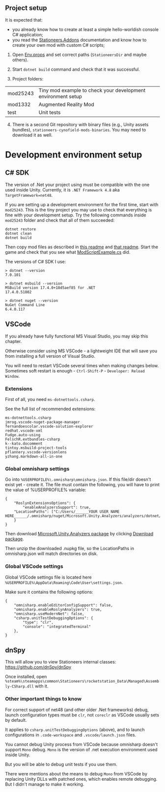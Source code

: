 
## Project setup

It is expected that:
- you already know how to create at least a simple hello-worldish console C# application;
- you read the [Stationeers.Addons](https://github.com/Erdroy/Stationeers.Addons) documentation and know how to create your own mod with custom C# scripts;

1. Open [Env.props](Env.props) and set correct paths (`StationeersDir` and maybe others).

1. Start `dotnet build` command and check that it was successful.

1. Project folders:

|||
| :--- | :--- |
| mod25243 | Tiny mod example to check your development environment setup |
| mod1332  | Augmented Reality Mod |
| test  | Unit tests |

4. There is a second Git repository with binary files (e.g., Unity assets bundles), `stationeers-cynofield-mods-binaries`. You may need to download it as well.


# Development environment setup

## C# SDK

The version of .Net your project using must be compatible with the one used inside Unity.
Currently, it is `.NET Framework 4.8` aka `TargetFramework=net48`.

If you are setting up a development environment for the first time, start with `mod25243`.
This is the tiny project you may use to check that everything is fine with your development setup.
Try the following commands inside `mod25243` folder and check that all of them succeeded:
```
dotnet restore
dotnet clean
dotnet build
```

Then copy mod files as described in [this readme](mod25243/ModTemplate/readme.md) and [that readme](mod25243/Scripts/readme.md). Start the game and check that you see what [ModScriptExample.cs](mod25243/Scripts/ModScriptExample.cs) did.

The versions of C# SDK I use:
```
> dotnet --version
7.0.101

> dotnet msbuild --version
MSBuild version 17.4.0+18d5aef85 for .NET 
17.4.0.51802

> dotnet nuget --version
NuGet Command Line
6.4.0.117
```

## VSCode

If you already have fully functional MS Visual Studio, you may skip this chapter.

Otherwise consider using MS VSCode - a lightweight IDE that will save you from 
installing a full version of Visual Studio.

You will need to restart VSCode several times when making changes below.
Sometimes soft restart is enough - `Ctrl-Shift-P` - `Developer: Reload Window`.

### Extensions

First of all, you need `ms-dotnettools.csharp`.

See the full list of recommended extensions:
```
ms-dotnettools.csharp
jmrog.vscode-nuget-package-manager
fernandoescolar.vscode-solution-explorer
redhat.vscode-xml
Fudge.auto-using
FelschR.extbundles-csharp
k--kato.docomment
tintoy.msbuild-project-tools
pflannery.vscode-versionlens
yzhang.markdown-all-in-one
```

### Global omnisharp settings

Go into `%USERPROFILE%\.omnisharp\omnisharp.json`.
If this file/dir doesn't exist yet - create it.
The file must contain the following, you will have to print the value of %USERPROFILE% variable:
```
{
    "RoslynExtensionsOptions": {
        "enableAnalyzersSupport": true,
	"LocationPaths": ["C:/Users/______YOUR USER NAME HERE______/.omnisharp/nuget/Microsoft.Unity.Analyzers/analyzers/dotnet/cs"]
    }
}
```

Then download [Microsoft.Unity.Analyzers package](https://www.nuget.org/packages/Microsoft.Unity.Analyzers/)
by clicking [Download package](https://www.nuget.org/api/v2/package/Microsoft.Unity.Analyzers/1.15.0).

Then unzip the downloaded .nupkg file, so the LocationPaths in omnisharp.json will match directories on disk.


### Global VSCode settings

Global VSCode settings file is located here `%USERPROFILE%\AppData\Roaming\Code\User\settings.json`.

Make sure it contains the following options:
```
{
    "omnisharp.enableEditorConfigSupport": false,
    "omnisharp.enableRoslynAnalyzers": true,
    "omnisharp.useModernNet": false,
    "csharp.unitTestDebuggingOptions": {
        "type": "clr",
        "console": "integratedTerminal"
    },
}
```

## dnSpy

This will allow you to view Stationeers internal classes: https://github.com/dnSpy/dnSpy

Once installed, open `%steam%\steamapps\common\Stationeers\rocketstation_Data\Managed\Assembly-CSharp.dll` with it.

### Other important things to know

For correct support of net48 (and other older .Net frameworks) debug, 
launch configuration types must be `clr`, not `coreclr` as VSCode usually sets by default.

It applies to `csharp.unitTestDebuggingOptions` (above), and to launch configurations
in `.code-workspace` and `.vscode/launch.json` files.

You cannot debug Unity process from VSCode because omnisharp doesn't support
`Mono` debug. `Mono` is the version of .net execution environment used inside Unity.

But you will be able to debug unit tests if you use them.

There were mentions about the means to debug `Mono` from VSCode by replacing Unity DLLs
with patched ones, which enables remote debugging. But I didn't manage to make it working.
